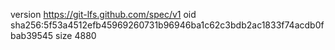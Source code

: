 version https://git-lfs.github.com/spec/v1
oid sha256:5f53a4512efb45969260731b96946ba1c62c3bdb2ac1833f74acdb0fbab39545
size 4880
